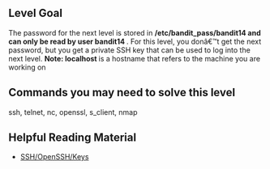 <div id="content">
 <div id="title">
 </div>
 <script>
  renderLevelTitle("bandit", 14);
 </script>
 <!--
    &lt;div id=&#34;please-read-the-rules&#34;&gt;Please read and accept the &lt;a href=&#34;/rules/&#34;&gt;Rules!&lt;/a&gt;&lt;/div&gt;
    -->
 <h2 id="level-goal">
  Level Goal
 </h2>
 <p>
  The password for the next level is stored in
  <strong>
   /etc/bandit_pass/bandit14 and can only be read by user
bandit14
  </strong>
  . For this level, you donâ€™t get the next password, but you
get a private SSH key that can be used to log into the next level.
  <strong>
   Note:
  </strong>
  <strong>
   localhost
  </strong>
  is a hostname that refers to the machine
you are working on
 </p>
 <h2 id="commands-you-may-need-to-solve-this-level">
  Commands you may need to solve this level
 </h2>
 <p>
  ssh, telnet, nc, openssl, s_client, nmap
 </p>
 <h2 id="helpful-reading-material">
  Helpful Reading Material
 </h2>
 <ul>
  <li>
   <a href="https://help.ubuntu.com/community/SSH/OpenSSH/Keys">
    SSH/OpenSSH/Keys
   </a>
  </li>
 </ul>
</div>
